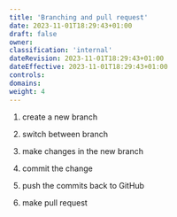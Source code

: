 ```yaml
---
title: 'Branching and pull request'
date: 2023-11-01T18:29:43+01:00
draft: false
owner:
classification: 'internal'
dateRevision: 2023-11-01T18:29:43+01:00
dateEffective: 2023-11-01T18:29:43+01:00
controls:
domains:
weight: 4
---
```


1. create a new branch

1. switch between branch

1. make changes in the new branch

1. commit the change

1. push the commits back to GitHub

1. make pull request
